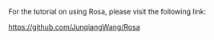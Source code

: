 
For the tutorial on using Rosa, please visit the following link: 

https://github.com/JunqiangWang/Rosa
